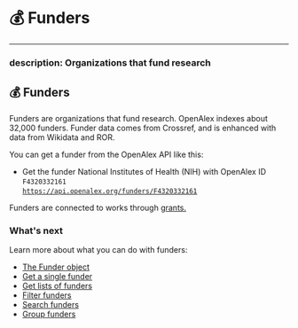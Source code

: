 # 💰 Funders

***

### description: Organizations that fund research

## 💰 Funders

Funders are organizations that fund research. OpenAlex indexes about 32,000 funders. Funder data comes from Crossref, and is enhanced with data from Wikidata and ROR.

You can get a funder from the OpenAlex API like this:

* Get the funder National Institutes of Health (NIH) with OpenAlex ID `F4320332161`\
  [`https://api.openalex.org/funders/F4320332161`](https://api.openalex.org/funders/F4320332161)

Funders are connected to works through [grants.](../works/work-object/#grants)

### What's next

Learn more about what you can do with funders:

* [The Funder object](funder-object.md)
* [Get a single funder](get-a-single-funder.md)
* [Get lists of funders](get-lists-of-funders.md)
* [Filter funders](filter-funders.md)
* [Search funders](search-funders.md)
* [Group funders](group-funders.md)
